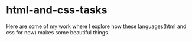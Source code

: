 # html-and-css-tasks
Here are some of my work where I explore how these languages(html and css for now) makes some beautiful things.
